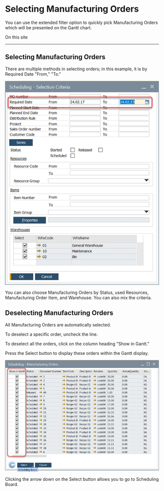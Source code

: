 # Selecting Manufacturing Orders

You can use the extended filter option to quickly pick Manufacturing Orders which will be presented on the Gantt chart.

On this site

---

## Selecting Manufacturing Orders

There are multiple methods in selecting orders; in this example, it is by Required Date "From," "To."

![Scheduling Criteria](./media/scheduling-criteria.webp)

You can also choose Manufacturing Orders by Status, used Resources, Manufacturing Order Item, and Warehouse. You can also mix the criteria.

## Deselecting Manufacturing Orders

All Manufacturing Orders are automatically selected.

To deselect a specific order, uncheck the line.

To deselect all the orders, click on the column heading "Show in Gantt."

Press the Select button to display these orders within the Gantt display.

![Deselecting Manufacturing Order](./media/scheduling-show-in-gantt.webp)

Clicking the arrow down on the Select button allows you to go to Scheduling Board.
